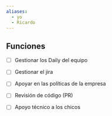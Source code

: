 ```yaml
---
aliases:
  - yo
  - Ricardo
---
```



## Funciones

- [ ] Gestionar los Daily del equipo
- [ ] Gestionar el jira
- [ ] Apoyar en las políticas de la empresa
- [ ] Revisión de código (PR)
- [ ] Apoyo técnico a los chicos

